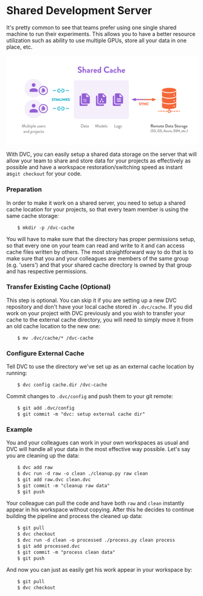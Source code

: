 # Shared Development Server

It's pretty common to see that teams prefer using one single shared machine to
run their experiments. This allows you to have a better resource utilization
such as ability to use multiple GPUs, store all your data in one place, etc.

![](/static/img/shared-server.png)

With DVC, you can easily setup a shared data storage on the server that will
allow your team to share and store data for your projects as effectively as
possible and have a workspace restoration/switching speed as instant
as`git checkout` for your code.

### Preparation

In order to make it work on a shared server, you need to setup a shared cache
location for your projects, so that every team member is using the same cache
storage:

```dvc
    $ mkdir -p /dvc-cache
```

You will have to make sure that the directory has proper permissions setup, so
that every one on your team can read and write to it and can access cache files
written by others. The most straightforward way to do that is to make sure that
you and your colleagues are members of the same group (e.g. 'users') and that
your shared cache directory is owned by that group and has respective
permissions.

### Transfer Existing Cache (Optional)

This step is optional. You can skip it if you are setting up a new DVC
repository and don't have your local cache stored in `.dvc/cache`. If you did
work on your project with DVC previously and you wish to transfer your cache to
the external cache directory, you will need to simply move it from an old cache
location to the new one:

```dvc
    $ mv .dvc/cache/* /dvc-cache
```

### Configure External Cache

Tell DVC to use the directory we've set up as an external cache location by
running:

```dvc
    $ dvc config cache.dir /dvc-cache
```

Commit changes to `.dvc/config` and push them to your git remote:

```dvc
    $ git add .dvc/config
    $ git commit -m "dvc: setup external cache dir"
```

### Example

You and your colleagues can work in your own workspaces as usual and DVC will
handle all your data in the most effective way possible. Let's say you are
cleaning up the data:

```dvc
    $ dvc add raw
    $ dvc run -d raw -o clean ./cleanup.py raw clean
    $ git add raw.dvc clean.dvc
    $ git commit -m "cleanup raw data"
    $ git push
```

Your colleague can pull the code and have both `raw` and `clean` instantly
appear in his workspace without copying. After this he decides to continue
building the pipeline and process the cleaned up data:

```dvc
    $ git pull
    $ dvc checkout
    $ dvc run -d clean -o processed ./process.py clean process
    $ git add processed.dvc
    $ git commit -m "process clean data"
    $ git push
```

And now you can just as easily get his work appear in your workspace by:

```dvc
    $ git pull
    $ dvc checkout
```
